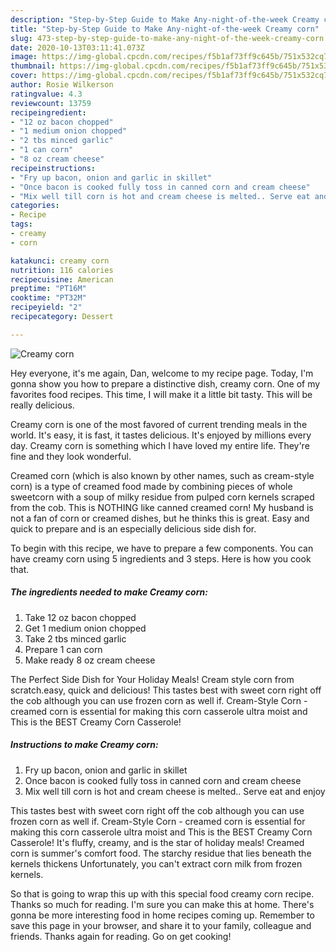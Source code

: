 ```yaml
---
description: "Step-by-Step Guide to Make Any-night-of-the-week Creamy corn"
title: "Step-by-Step Guide to Make Any-night-of-the-week Creamy corn"
slug: 473-step-by-step-guide-to-make-any-night-of-the-week-creamy-corn
date: 2020-10-13T03:11:41.073Z
image: https://img-global.cpcdn.com/recipes/f5b1af73ff9c645b/751x532cq70/creamy-corn-recipe-main-photo.jpg
thumbnail: https://img-global.cpcdn.com/recipes/f5b1af73ff9c645b/751x532cq70/creamy-corn-recipe-main-photo.jpg
cover: https://img-global.cpcdn.com/recipes/f5b1af73ff9c645b/751x532cq70/creamy-corn-recipe-main-photo.jpg
author: Rosie Wilkerson
ratingvalue: 4.3
reviewcount: 13759
recipeingredient:
- "12 oz bacon chopped"
- "1 medium onion chopped"
- "2 tbs minced garlic"
- "1 can corn"
- "8 oz cream cheese"
recipeinstructions:
- "Fry up bacon, onion and garlic in skillet"
- "Once bacon is cooked fully toss in canned corn and cream cheese"
- "Mix well till corn is hot and cream cheese is melted.. Serve eat and enjoy"
categories:
- Recipe
tags:
- creamy
- corn

katakunci: creamy corn 
nutrition: 116 calories
recipecuisine: American
preptime: "PT16M"
cooktime: "PT32M"
recipeyield: "2"
recipecategory: Dessert

---
```



![Creamy corn](https://img-global.cpcdn.com/recipes/f5b1af73ff9c645b/751x532cq70/creamy-corn-recipe-main-photo.jpg)

Hey everyone, it's me again, Dan, welcome to my recipe page. Today, I'm gonna show you how to prepare a distinctive dish, creamy corn. One of my favorites food recipes. This time, I will make it a little bit tasty. This will be really delicious.

Creamy corn is one of the most favored of current trending meals in the world. It's easy, it is fast, it tastes delicious. It's enjoyed by millions every day. Creamy corn is something which I have loved my entire life. They're fine and they look wonderful.

Creamed corn (which is also known by other names, such as cream-style corn) is a type of creamed food made by combining pieces of whole sweetcorn with a soup of milky residue from pulped corn kernels scraped from the cob. This is NOTHING like canned creamed corn! My husband is not a fan of corn or creamed dishes, but he thinks this is great. Easy and quick to prepare and is an especially delicious side dish for.


To begin with this recipe, we have to prepare a few components. You can have creamy corn using 5 ingredients and 3 steps. Here is how you cook that.

<!--inarticleads1-->

##### The ingredients needed to make Creamy corn:

1. Take 12 oz bacon chopped
1. Get 1 medium onion chopped
1. Take 2 tbs minced garlic
1. Prepare 1 can corn
1. Make ready 8 oz cream cheese


The Perfect Side Dish for Your Holiday Meals! Cream style corn from scratch.easy, quick and delicious! This tastes best with sweet corn right off the cob although you can use frozen corn as well if. Cream-Style Corn - creamed corn is essential for making this corn casserole ultra moist and This is the BEST Creamy Corn Casserole! 

<!--inarticleads2-->

##### Instructions to make Creamy corn:

1. Fry up bacon, onion and garlic in skillet
1. Once bacon is cooked fully toss in canned corn and cream cheese
1. Mix well till corn is hot and cream cheese is melted.. Serve eat and enjoy


This tastes best with sweet corn right off the cob although you can use frozen corn as well if. Cream-Style Corn - creamed corn is essential for making this corn casserole ultra moist and This is the BEST Creamy Corn Casserole! It&#39;s fluffy, creamy, and is the star of holiday meals! Creamed corn is summer&#39;s comfort food. The starchy residue that lies beneath the kernels thickens Unfortunately, you can&#39;t extract corn milk from frozen kernels. 

So that is going to wrap this up with this special food creamy corn recipe. Thanks so much for reading. I'm sure you can make this at home. There's gonna be more interesting food in home recipes coming up. Remember to save this page in your browser, and share it to your family, colleague and friends. Thanks again for reading. Go on get cooking!
